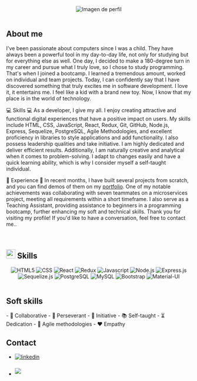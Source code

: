 <div align="center">
  <img src="https://github.com/Carlitossaul/carlitossaul/assets/106841507/4efe19ac-b95a-4037-ba00-42428df92f58" alt="Imagen de perfil">
</div>
<br>

<h2>About me</h2>

I've been passionate about computers since I was a child. They have always been a powerful tool in my day-to-day life, not only for studying but for everything else as well. One day, I decided to make a 180-degree turn in my career and pursue what I truly love, so I chose to study programming. That's when I joined a bootcamp. I learned a tremendous amount, worked on individual and team projects. Today, I can confidently say that I have discovered something that truly excites me in software development. I love it, it entertains me. I feel like a kid with a brand new toy. Now, I know that my place is in the world of technology.

💻 Skills 💻 
As a developer, I give my all. I enjoy creating attractive and functional digital experiences that have a positive impact on users.
My skills include HTML, CSS, JavaScript, React, Redux, Git, GitHub, Node.js, Express, Sequelize, PostgreSQL, Agile Methodologies, and excellent proficiency in libraries to style applications and add functionality.
I also possess leadership qualities and take initiative. I am highly dedicated and deliver efficient results. Additionally, I am naturally creative and analytical when it comes to problem-solving.
I adapt to changes easily and have a quick learning ability, which is why I consider myself a self-taught individual.

🚀 Experience 🚀 
In recent months, I have built several projects from scratch, and you can find demos of them on my [portfolio](https://carloslovey.vercel.app/). One of my notable achievements was collaborating with seven teammates on a microservices project, meeting all requirements within a short timeframe.
I also serve as a Teaching Assistant, providing assistance to beginners in a programming bootcamp, further enhancing my soft and technical skills.
Thank you for visiting my profile! If you'd like to have a conversation, feel free to contact me.. 

<br>

## <img src="https://media2.giphy.com/media/QssGEmpkyEOhBCb7e1/giphy.gif?cid=ecf05e47a0n3gi1bfqntqmob8g9aid1oyj2wr3ds3mg700bl&rid=giphy.gif" width ="25"><b> Skills</b>

<div align="center">
  <img src="https://img.shields.io/badge/HTML5-%23E34F26.svg?&style=for-the-badge&logo=html5&logoColor=white" alt="HTML5">
  <img src="https://img.shields.io/badge/CSS-%231572B6.svg?&style=for-the-badge&logo=css3&logoColor=white" alt="CSS">
  <img src="https://img.shields.io/badge/React-%2361DAFB.svg?&style=for-the-badge&logo=react&logoColor=white" alt="React">
  <img src="https://img.shields.io/badge/Redux-%23764ABC.svg?&style=for-the-badge&logo=redux&logoColor=white" alt="Redux">
  <img src="https://img.shields.io/badge/Javascript-%23F7DF1E.svg?&style=for-the-badge&logo=javascript&logoColor=black" alt="Javascript">
  <img src="https://img.shields.io/badge/Node.js-%23339933.svg?&style=for-the-badge&logo=node.js&logoColor=white" alt="Node.js">
  <img src="https://img.shields.io/badge/Express.js-%23000000.svg?&style=for-the-badge&logo=express&logoColor=white" alt="Express.js">
  <img src="https://img.shields.io/badge/Sequelize.js-%23566DAA.svg?&style=for-the-badge&logo=sequelize&logoColor=white" alt="Sequelize.js">
  <img src="https://img.shields.io/badge/PostgreSQL-%23336791.svg?&style=for-the-badge&logo=postgresql&logoColor=white" alt="PostgreSQL">
  <img src="https://img.shields.io/badge/MySQL-%234479A1.svg?&style=for-the-badge&logo=mysql&logoColor=white" alt="MySQL">
  <img src="https://img.shields.io/badge/Bootstrap-%23563D7C.svg?&style=for-the-badge&logo=bootstrap&logoColor=white" alt="Bootstrap">
  <img src="https://img.shields.io/badge/Material--UI-%230081CB.svg?&style=for-the-badge&logo=material-ui&logoColor=white" alt="Material-UI">
</div>

<br>

<h2>Soft skills</h2>
- 🤝 Collaborative
- 💪 Perseverant
- 🚀 Initiative
- 📚 Self-taught
- ⏳ Dedication
- 🔄 Agile methodologies
- ❤️ Empathy

<br>

<h2>Contact</h2>

<div align='left'>
<ul>
<li>
<a href="https://linkedin.com/in/carloslovey" target="_blank">
<img src="https://img.shields.io/badge/linkedin:  carloslovey-%2300acee.svg?color=405DE6&style=for-the-badge&logo=linkedin&logoColor=white" alt=linkedin style="margin-bottom: 5px;"/>
</a>
</li>
<br>
<li>
<a href="mailto:carlitossaul.h@gmail.com" target="_blank">
<img src="https://img.shields.io/badge/gmail:  carlitossaul.h@gmail.com-%23EA4335.svg?style=for-the-badge&logo=gmail&logoColor=white" t=mail style="margin-bottom: 5px;" />
</a>
</li>
</ul>
</div>



